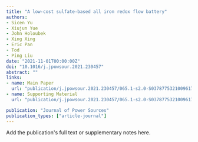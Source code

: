 ```yaml
---
title: "A low-cost sulfate-based all iron redox flow battery"
authors:
- Sicen Yu
- Xiujun Yue
- John Holoubek
- Xing Xing
- Eric Pan
- Tod
- Ping Liu
date: "2021-11-01T00:00:00Z"
doi: "10.1016/j.jpowsour.2021.230457"
abstract: ""
links:
- name: Main Paper
  url: "publication/j.jpowsour.2021.230457/065.1-s2.0-S0378775321009617-main.pdf" 
- name: Supporting Material
  url: "publication/j.jpowsour.2021.230457/065.1-s2.0-S0378775321009617-si.pdf" 

publication: "Journal of Power Sources"
publication_types: ["article-journal"]
---
```


Add the publication's full text or supplementary notes here.
